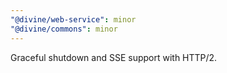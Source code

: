 ```yaml
---
"@divine/web-service": minor
"@divine/commons": minor
---
```


Graceful shutdown and SSE support with HTTP/2.
